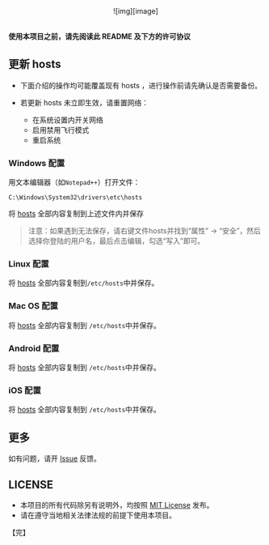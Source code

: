 <center>
![img][image]
</center>

<br>

**使用本项目之前，请先阅读此 README 及下方的许可协议**



## 更新 hosts
* 下面介绍的操作均可能覆盖现有 hosts ，进行操作前请先确认是否需要备份。

* 若更新 hosts 未立即生效，请重置网络：
  - 在系统设置内开关网络
  - 启用禁用飞行模式
  - 重启系统


### Windows 配置
用文本编辑器（如`Notepad++`）打开文件：

    C:\Windows\System32\drivers\etc\hosts

将 [hosts][rawhosts] 全部内容复制到上述文件内并保存

> 注意：如果遇到无法保存，请右键文件hosts并找到“属性” -> “安全”，然后选择你登陆的用户名，最后点击编辑，勾选“写入”即可。

### Linux 配置
将 [hosts][rawhosts] 全部内容复制到`/etc/hosts`中并保存。

### Mac OS 配置
将 [hosts][rawhosts] 全部内容复制到 `/etc/hosts`中并保存。

### Android 配置
将 [hosts][rawhosts] 全部内容复制到 `/etc/hosts`中并保存。

### iOS 配置
将 [hosts][rawhosts] 全部内容复制到 `/etc/hosts`中并保存。



## 更多
如有问题，请开 [Issue][issue] 反馈。



## LICENSE
- 本项目的所有代码除另有说明外，均按照 [MIT License][license] 发布。
- 请在遵守当地相关法律法规的前提下使用本项目。


【完】

[rawhosts]:https://raw.githubusercontent.com/linuxcer/hosts/master/hosts
[issue]:https://github.com/linuxcer/hosts/issues
[license]:https://github.com/linuxcer/hosts/blob/master/LICENSE
[image]:https://github.com/linuxcer/hosts/blob/master/hosts.png?raw=true

